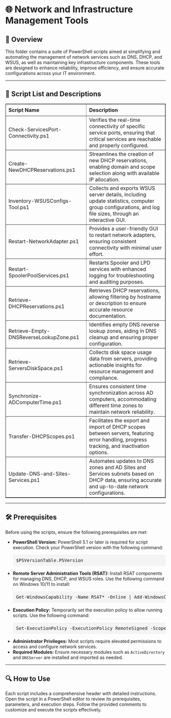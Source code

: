 <div>
  <h1>🌐 Network and Infrastructure Management Tools</h1>

  <h2>📄 Overview</h2>
  <p>
    This folder contains a suite of PowerShell scripts aimed at simplifying and automating the management of network services such as DNS, DHCP, and WSUS, as well as maintaining key infrastructure components. These tools are designed to enhance reliability, improve efficiency, and ensure accurate configurations across your IT environment.
  </p>

  <hr />

  <h2>📜 Script List and Descriptions</h2>
  <table border="1" style="border-collapse: collapse; width: 100%;">
    <thead>
      <tr>
        <th style="padding: 8px; text-align: left;">Script Name</th>
        <th style="padding: 8px; text-align: left;">Description</th>
      </tr>
    </thead>
    <tbody>
      <tr>
        <td>Check-ServicesPort-Connectivity.ps1</td>
        <td>
          Verifies the real-time connectivity of specific service ports, ensuring that critical services are reachable and properly configured.
        </td>
      </tr>
      <tr>
        <td>Create-NewDHCPReservations.ps1</td>
        <td>
          Streamlines the creation of new DHCP reservations, enabling domain and scope selection along with available IP allocation.
        </td>
      </tr>
      <tr>
        <td>Inventory-WSUSConfigs-Tool.ps1</td>
        <td>
          Collects and exports WSUS server details, including update statistics, computer group configurations, and log file sizes, through an interactive GUI.
        </td>
      </tr>
      <tr>
        <td>Restart-NetworkAdapter.ps1</td>
        <td>
          Provides a user-friendly GUI to restart network adapters, ensuring consistent connectivity with minimal user effort.
        </td>
      </tr>
      <tr>
        <td>Restart-SpoolerPoolServices.ps1</td>
        <td>
          Restarts Spooler and LPD services with enhanced logging for troubleshooting and auditing purposes.
        </td>
      </tr>
      <tr>
        <td>Retrieve-DHCPReservations.ps1</td>
        <td>
          Retrieves DHCP reservations, allowing filtering by hostname or description to ensure accurate resource documentation.
        </td>
      </tr>
      <tr>
        <td>Retrieve-Empty-DNSReverseLookupZone.ps1</td>
        <td>
          Identifies empty DNS reverse lookup zones, aiding in DNS cleanup and ensuring proper configuration.
        </td>
      </tr>
      <tr>
        <td>Retrieve-ServersDiskSpace.ps1</td>
        <td>
          Collects disk space usage data from servers, providing actionable insights for resource management and compliance.
        </td>
      </tr>
      <tr>
        <td>Synchronize-ADComputerTime.ps1</td>
        <td>
          Ensures consistent time synchronization across AD computers, accommodating different time zones to maintain network reliability.
        </td>
      </tr>
      <tr>
        <td>Transfer-DHCPScopes.ps1</td>
        <td>
          Facilitates the export and import of DHCP scopes between servers, featuring error handling, progress tracking, and inactivation options.
        </td>
      </tr>
      <tr>
        <td>Update-DNS-and-Sites-Services.ps1</td>
        <td>
          Automates updates to DNS zones and AD Sites and Services subnets based on DHCP data, ensuring accurate and up-to-date network configurations.
        </td>
      </tr>
    </tbody>
  </table>

  <hr />

  <h2>🛠️ Prerequisites</h2>
  <p>
    Before using the scripts, ensure the following prerequisites are met:
  </p>
  <ul>
    <li>
      <strong>PowerShell Version:</strong> PowerShell 5.1 or later is required for script execution. Check your PowerShell version with the following command:
      <pre style="background: #f4f4f4; padding: 10px;">$PSVersionTable.PSVersion</pre>
    </li>
    <li>
      <strong>Remote Server Administration Tools (RSAT):</strong> Install RSAT components for managing DNS, DHCP, and WSUS roles. Use the following command on Windows 10/11 to install:
      <pre style="background: #f4f4f4; padding: 10px;">Get-WindowsCapability -Name RSAT* -Online | Add-WindowsCapability -Online</pre>
    </li>
    <li>
      <strong>Execution Policy:</strong> Temporarily set the execution policy to allow running scripts. Use the following command:
      <pre style="background: #f4f4f4; padding: 10px;">Set-ExecutionPolicy -ExecutionPolicy RemoteSigned -Scope Process</pre>
    </li>
    <li>
      <strong>Administrator Privileges:</strong> Most scripts require elevated permissions to access and configure network services.
    </li>
    <li>
      <strong>Required Modules:</strong> Ensure necessary modules such as <code>ActiveDirectory</code> and <code>DNSServer</code> are installed and imported as needed.
    </li>
  </ul>

  <hr />

  <h2>🔍 How to Use</h2>
  <p>
    Each script includes a comprehensive header with detailed instructions. Open the script in a PowerShell editor to review its prerequisites, parameters, and execution steps. Follow the provided comments to customize and execute the scripts effectively.
  </p>
</div>
